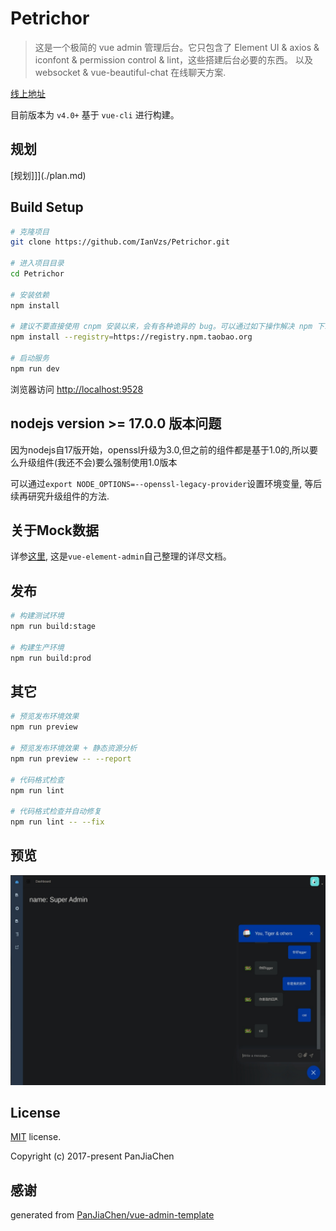 # Petrichor

> 这是一个极简的 vue admin 管理后台。它只包含了 Element UI & axios & iconfont & permission control & lint，这些搭建后台必要的东西。
> 以及 websocket & vue-beautiful-chat 在线聊天方案.

[线上地址]()

目前版本为 `v4.0+` 基于 `vue-cli` 进行构建。

## 规划
[规划]]](./plan.md)
## Build Setup

```bash
# 克隆项目
git clone https://github.com/IanVzs/Petrichor.git

# 进入项目目录
cd Petrichor

# 安装依赖
npm install

# 建议不要直接使用 cnpm 安装以来，会有各种诡异的 bug。可以通过如下操作解决 npm 下载速度慢的问题
npm install --registry=https://registry.npm.taobao.org

# 启动服务
npm run dev
```

浏览器访问 [http://localhost:9528](http://localhost:9528)

## nodejs version >= 17.0.0 版本问题
因为nodejs自17版开始，openssl升级为3.0,但之前的组件都是基于1.0的,所以要么升级组件(我还不会)要么强制使用1.0版本

可以通过`export NODE_OPTIONS=--openssl-legacy-provider`设置环境变量, 等后续再研究升级组件的方法.

## 关于Mock数据
详参[这里](https://panjiachen.github.io/vue-element-admin-site/zh/guide/essentials/mock-api.html), 这是`vue-element-admin`自己整理的详尽文档。

## 发布

```bash
# 构建测试环境
npm run build:stage

# 构建生产环境
npm run build:prod
```

## 其它

```bash
# 预览发布环境效果
npm run preview

# 预览发布环境效果 + 静态资源分析
npm run preview -- --report

# 代码格式检查
npm run lint

# 代码格式检查并自动修复
npm run lint -- --fix
```
## 预览
![当前版本界面预览](https://github.com/IanVzs/Petrichor/blob/master/version_shows/now_version.jpg "当前版本")
## License

[MIT](https://github.com/IanVzs/Petrichor/blob/master/LICENSE) license.

Copyright (c) 2017-present PanJiaChen

## 感谢
generated from [PanJiaChen/vue-admin-template](https://github.com/PanJiaChen/vue-admin-template)
